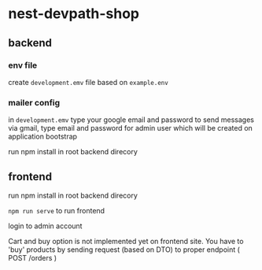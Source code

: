 # nest-devpath-shop


## backend

### env file
create ```development.emv``` file based on ```example.env```

### mailer config
in  ```development.emv``` type your google email and password to send messages via gmail, type email and password for admin user which will be created on application bootstrap

run npm install in root backend direcory


## frontend

run npm install in root backend direcory

```npm run serve``` to run frontend

login to admin account


Cart and buy option is not implemented yet on frontend site.
You have to 'buy' products by sending request (based on DTO) to proper endpoint ( POST /orders )
